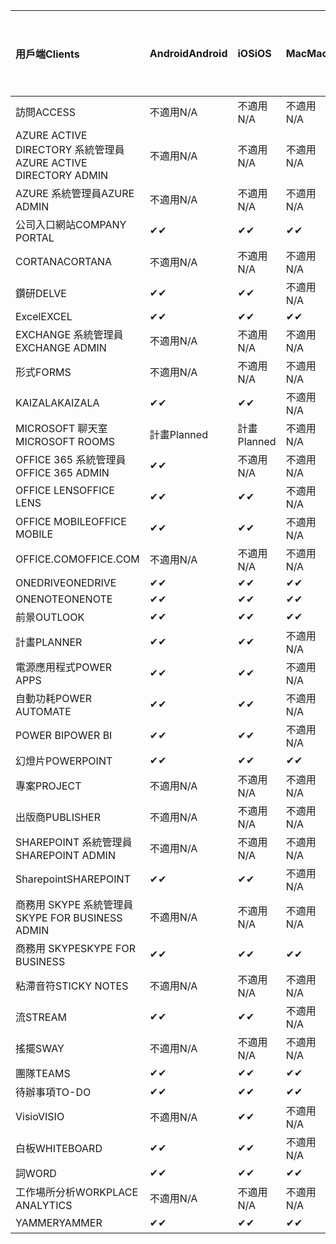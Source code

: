 <!-- This file is generated automatically. Changes made to this file will be overwritten.-->
|<span data-ttu-id="12c8e-101">用戶端</span><span class="sxs-lookup"><span data-stu-id="12c8e-101">Clients</span></span>|<span data-ttu-id="12c8e-102">Android</span><span class="sxs-lookup"><span data-stu-id="12c8e-102">Android</span></span>|<span data-ttu-id="12c8e-103">iOS</span><span class="sxs-lookup"><span data-stu-id="12c8e-103">iOS</span></span>|<span data-ttu-id="12c8e-104">Mac</span><span class="sxs-lookup"><span data-stu-id="12c8e-104">Mac</span></span>|<span data-ttu-id="12c8e-105">Windows 10</span><span class="sxs-lookup"><span data-stu-id="12c8e-105">Windows 10</span></span><br><span data-ttu-id="12c8e-106">桌上型電腦</span><span class="sxs-lookup"><span data-stu-id="12c8e-106">Desktop</span></span>|<span data-ttu-id="12c8e-107">Windows 10</span><span class="sxs-lookup"><span data-stu-id="12c8e-107">Windows 10</span></span><br><span data-ttu-id="12c8e-108">新式應用程式</span><span class="sxs-lookup"><span data-stu-id="12c8e-108">Modern Apps</span></span>|
|:-|:-|:-|:-|:-|:-|
|<span data-ttu-id="12c8e-109">訪問</span><span class="sxs-lookup"><span data-stu-id="12c8e-109">ACCESS</span></span>|<span data-ttu-id="12c8e-110">不適用</span><span class="sxs-lookup"><span data-stu-id="12c8e-110">N/A</span></span>|<span data-ttu-id="12c8e-111">不適用</span><span class="sxs-lookup"><span data-stu-id="12c8e-111">N/A</span></span>|<span data-ttu-id="12c8e-112">不適用</span><span class="sxs-lookup"><span data-stu-id="12c8e-112">N/A</span></span>|<span data-ttu-id="12c8e-113">✔</span><span class="sxs-lookup"><span data-stu-id="12c8e-113">✔</span></span>|<span data-ttu-id="12c8e-114">不適用</span><span class="sxs-lookup"><span data-stu-id="12c8e-114">N/A</span></span>|
|<span data-ttu-id="12c8e-115">AZURE ACTIVE DIRECTORY 系統管理員</span><span class="sxs-lookup"><span data-stu-id="12c8e-115">AZURE ACTIVE DIRECTORY ADMIN</span></span>|<span data-ttu-id="12c8e-116">不適用</span><span class="sxs-lookup"><span data-stu-id="12c8e-116">N/A</span></span>|<span data-ttu-id="12c8e-117">不適用</span><span class="sxs-lookup"><span data-stu-id="12c8e-117">N/A</span></span>|<span data-ttu-id="12c8e-118">不適用</span><span class="sxs-lookup"><span data-stu-id="12c8e-118">N/A</span></span>|<span data-ttu-id="12c8e-119">✔</span><span class="sxs-lookup"><span data-stu-id="12c8e-119">✔</span></span>|<span data-ttu-id="12c8e-120">不適用</span><span class="sxs-lookup"><span data-stu-id="12c8e-120">N/A</span></span>|
|<span data-ttu-id="12c8e-121">AZURE 系統管理員</span><span class="sxs-lookup"><span data-stu-id="12c8e-121">AZURE ADMIN</span></span>|<span data-ttu-id="12c8e-122">不適用</span><span class="sxs-lookup"><span data-stu-id="12c8e-122">N/A</span></span>|<span data-ttu-id="12c8e-123">不適用</span><span class="sxs-lookup"><span data-stu-id="12c8e-123">N/A</span></span>|<span data-ttu-id="12c8e-124">不適用</span><span class="sxs-lookup"><span data-stu-id="12c8e-124">N/A</span></span>|<span data-ttu-id="12c8e-125">不適用</span><span class="sxs-lookup"><span data-stu-id="12c8e-125">N/A</span></span>|<span data-ttu-id="12c8e-126">不適用</span><span class="sxs-lookup"><span data-stu-id="12c8e-126">N/A</span></span>|
|<span data-ttu-id="12c8e-127">公司入口網站</span><span class="sxs-lookup"><span data-stu-id="12c8e-127">COMPANY PORTAL</span></span>|<span data-ttu-id="12c8e-128">✔</span><span class="sxs-lookup"><span data-stu-id="12c8e-128">✔</span></span>|<span data-ttu-id="12c8e-129">✔</span><span class="sxs-lookup"><span data-stu-id="12c8e-129">✔</span></span>|<span data-ttu-id="12c8e-130">✔</span><span class="sxs-lookup"><span data-stu-id="12c8e-130">✔</span></span>|<span data-ttu-id="12c8e-131">不適用</span><span class="sxs-lookup"><span data-stu-id="12c8e-131">N/A</span></span>|<span data-ttu-id="12c8e-132">✔</span><span class="sxs-lookup"><span data-stu-id="12c8e-132">✔</span></span>|
|<span data-ttu-id="12c8e-133">CORTANA</span><span class="sxs-lookup"><span data-stu-id="12c8e-133">CORTANA</span></span>|<span data-ttu-id="12c8e-134">不適用</span><span class="sxs-lookup"><span data-stu-id="12c8e-134">N/A</span></span>|<span data-ttu-id="12c8e-135">不適用</span><span class="sxs-lookup"><span data-stu-id="12c8e-135">N/A</span></span>|<span data-ttu-id="12c8e-136">不適用</span><span class="sxs-lookup"><span data-stu-id="12c8e-136">N/A</span></span>|<span data-ttu-id="12c8e-137">不適用</span><span class="sxs-lookup"><span data-stu-id="12c8e-137">N/A</span></span>|<span data-ttu-id="12c8e-138">✔</span><span class="sxs-lookup"><span data-stu-id="12c8e-138">✔</span></span>|
|<span data-ttu-id="12c8e-139">鑽研</span><span class="sxs-lookup"><span data-stu-id="12c8e-139">DELVE</span></span>|<span data-ttu-id="12c8e-140">✔</span><span class="sxs-lookup"><span data-stu-id="12c8e-140">✔</span></span>|<span data-ttu-id="12c8e-141">✔</span><span class="sxs-lookup"><span data-stu-id="12c8e-141">✔</span></span>|<span data-ttu-id="12c8e-142">不適用</span><span class="sxs-lookup"><span data-stu-id="12c8e-142">N/A</span></span>|<span data-ttu-id="12c8e-143">不適用</span><span class="sxs-lookup"><span data-stu-id="12c8e-143">N/A</span></span>|<span data-ttu-id="12c8e-144">不適用</span><span class="sxs-lookup"><span data-stu-id="12c8e-144">N/A</span></span>|
|<span data-ttu-id="12c8e-145">Excel</span><span class="sxs-lookup"><span data-stu-id="12c8e-145">EXCEL</span></span>|<span data-ttu-id="12c8e-146">✔</span><span class="sxs-lookup"><span data-stu-id="12c8e-146">✔</span></span>|<span data-ttu-id="12c8e-147">✔</span><span class="sxs-lookup"><span data-stu-id="12c8e-147">✔</span></span>|<span data-ttu-id="12c8e-148">✔</span><span class="sxs-lookup"><span data-stu-id="12c8e-148">✔</span></span>|<span data-ttu-id="12c8e-149">✔</span><span class="sxs-lookup"><span data-stu-id="12c8e-149">✔</span></span>|<span data-ttu-id="12c8e-150">✔</span><span class="sxs-lookup"><span data-stu-id="12c8e-150">✔</span></span>|
|<span data-ttu-id="12c8e-151">EXCHANGE 系統管理員</span><span class="sxs-lookup"><span data-stu-id="12c8e-151">EXCHANGE ADMIN</span></span>|<span data-ttu-id="12c8e-152">不適用</span><span class="sxs-lookup"><span data-stu-id="12c8e-152">N/A</span></span>|<span data-ttu-id="12c8e-153">不適用</span><span class="sxs-lookup"><span data-stu-id="12c8e-153">N/A</span></span>|<span data-ttu-id="12c8e-154">不適用</span><span class="sxs-lookup"><span data-stu-id="12c8e-154">N/A</span></span>|<span data-ttu-id="12c8e-155">✔</span><span class="sxs-lookup"><span data-stu-id="12c8e-155">✔</span></span>|<span data-ttu-id="12c8e-156">不適用</span><span class="sxs-lookup"><span data-stu-id="12c8e-156">N/A</span></span>|
|<span data-ttu-id="12c8e-157">形式</span><span class="sxs-lookup"><span data-stu-id="12c8e-157">FORMS</span></span>|<span data-ttu-id="12c8e-158">不適用</span><span class="sxs-lookup"><span data-stu-id="12c8e-158">N/A</span></span>|<span data-ttu-id="12c8e-159">不適用</span><span class="sxs-lookup"><span data-stu-id="12c8e-159">N/A</span></span>|<span data-ttu-id="12c8e-160">不適用</span><span class="sxs-lookup"><span data-stu-id="12c8e-160">N/A</span></span>|<span data-ttu-id="12c8e-161">不適用</span><span class="sxs-lookup"><span data-stu-id="12c8e-161">N/A</span></span>|<span data-ttu-id="12c8e-162">不適用</span><span class="sxs-lookup"><span data-stu-id="12c8e-162">N/A</span></span>|
|<span data-ttu-id="12c8e-163">KAIZALA</span><span class="sxs-lookup"><span data-stu-id="12c8e-163">KAIZALA</span></span>|<span data-ttu-id="12c8e-164">✔</span><span class="sxs-lookup"><span data-stu-id="12c8e-164">✔</span></span>|<span data-ttu-id="12c8e-165">✔</span><span class="sxs-lookup"><span data-stu-id="12c8e-165">✔</span></span>|<span data-ttu-id="12c8e-166">不適用</span><span class="sxs-lookup"><span data-stu-id="12c8e-166">N/A</span></span>|<span data-ttu-id="12c8e-167">不適用</span><span class="sxs-lookup"><span data-stu-id="12c8e-167">N/A</span></span>|<span data-ttu-id="12c8e-168">不適用</span><span class="sxs-lookup"><span data-stu-id="12c8e-168">N/A</span></span>|
|<span data-ttu-id="12c8e-169">MICROSOFT 聊天室</span><span class="sxs-lookup"><span data-stu-id="12c8e-169">MICROSOFT ROOMS</span></span>|<span data-ttu-id="12c8e-170">計畫</span><span class="sxs-lookup"><span data-stu-id="12c8e-170">Planned</span></span>|<span data-ttu-id="12c8e-171">計畫</span><span class="sxs-lookup"><span data-stu-id="12c8e-171">Planned</span></span>|<span data-ttu-id="12c8e-172">不適用</span><span class="sxs-lookup"><span data-stu-id="12c8e-172">N/A</span></span>|<span data-ttu-id="12c8e-173">不適用</span><span class="sxs-lookup"><span data-stu-id="12c8e-173">N/A</span></span>|<span data-ttu-id="12c8e-174">不適用</span><span class="sxs-lookup"><span data-stu-id="12c8e-174">N/A</span></span>|
|<span data-ttu-id="12c8e-175">OFFICE 365 系統管理員</span><span class="sxs-lookup"><span data-stu-id="12c8e-175">OFFICE 365 ADMIN</span></span>|<span data-ttu-id="12c8e-176">✔</span><span class="sxs-lookup"><span data-stu-id="12c8e-176">✔</span></span>|<span data-ttu-id="12c8e-177">不適用</span><span class="sxs-lookup"><span data-stu-id="12c8e-177">N/A</span></span>|<span data-ttu-id="12c8e-178">不適用</span><span class="sxs-lookup"><span data-stu-id="12c8e-178">N/A</span></span>|<span data-ttu-id="12c8e-179">不適用</span><span class="sxs-lookup"><span data-stu-id="12c8e-179">N/A</span></span>|<span data-ttu-id="12c8e-180">不適用</span><span class="sxs-lookup"><span data-stu-id="12c8e-180">N/A</span></span>|
|<span data-ttu-id="12c8e-181">OFFICE LENS</span><span class="sxs-lookup"><span data-stu-id="12c8e-181">OFFICE LENS</span></span>|<span data-ttu-id="12c8e-182">✔</span><span class="sxs-lookup"><span data-stu-id="12c8e-182">✔</span></span>|<span data-ttu-id="12c8e-183">✔</span><span class="sxs-lookup"><span data-stu-id="12c8e-183">✔</span></span>|<span data-ttu-id="12c8e-184">不適用</span><span class="sxs-lookup"><span data-stu-id="12c8e-184">N/A</span></span>|<span data-ttu-id="12c8e-185">不適用</span><span class="sxs-lookup"><span data-stu-id="12c8e-185">N/A</span></span>|<span data-ttu-id="12c8e-186">✔</span><span class="sxs-lookup"><span data-stu-id="12c8e-186">✔</span></span>|
|<span data-ttu-id="12c8e-187">OFFICE MOBILE</span><span class="sxs-lookup"><span data-stu-id="12c8e-187">OFFICE MOBILE</span></span>|<span data-ttu-id="12c8e-188">✔</span><span class="sxs-lookup"><span data-stu-id="12c8e-188">✔</span></span>|<span data-ttu-id="12c8e-189">✔</span><span class="sxs-lookup"><span data-stu-id="12c8e-189">✔</span></span>|<span data-ttu-id="12c8e-190">不適用</span><span class="sxs-lookup"><span data-stu-id="12c8e-190">N/A</span></span>|<span data-ttu-id="12c8e-191">不適用</span><span class="sxs-lookup"><span data-stu-id="12c8e-191">N/A</span></span>|<span data-ttu-id="12c8e-192">不適用</span><span class="sxs-lookup"><span data-stu-id="12c8e-192">N/A</span></span>|
|<span data-ttu-id="12c8e-193">OFFICE.COM</span><span class="sxs-lookup"><span data-stu-id="12c8e-193">OFFICE.COM</span></span>|<span data-ttu-id="12c8e-194">不適用</span><span class="sxs-lookup"><span data-stu-id="12c8e-194">N/A</span></span>|<span data-ttu-id="12c8e-195">不適用</span><span class="sxs-lookup"><span data-stu-id="12c8e-195">N/A</span></span>|<span data-ttu-id="12c8e-196">不適用</span><span class="sxs-lookup"><span data-stu-id="12c8e-196">N/A</span></span>|<span data-ttu-id="12c8e-197">不適用</span><span class="sxs-lookup"><span data-stu-id="12c8e-197">N/A</span></span>|<span data-ttu-id="12c8e-198">✔</span><span class="sxs-lookup"><span data-stu-id="12c8e-198">✔</span></span>|
|<span data-ttu-id="12c8e-199">ONEDRIVE</span><span class="sxs-lookup"><span data-stu-id="12c8e-199">ONEDRIVE</span></span>|<span data-ttu-id="12c8e-200">✔</span><span class="sxs-lookup"><span data-stu-id="12c8e-200">✔</span></span>|<span data-ttu-id="12c8e-201">✔</span><span class="sxs-lookup"><span data-stu-id="12c8e-201">✔</span></span>|<span data-ttu-id="12c8e-202">✔</span><span class="sxs-lookup"><span data-stu-id="12c8e-202">✔</span></span>|<span data-ttu-id="12c8e-203">✔</span><span class="sxs-lookup"><span data-stu-id="12c8e-203">✔</span></span>|<span data-ttu-id="12c8e-204">✔</span><span class="sxs-lookup"><span data-stu-id="12c8e-204">✔</span></span>|
|<span data-ttu-id="12c8e-205">ONENOTE</span><span class="sxs-lookup"><span data-stu-id="12c8e-205">ONENOTE</span></span>|<span data-ttu-id="12c8e-206">✔</span><span class="sxs-lookup"><span data-stu-id="12c8e-206">✔</span></span>|<span data-ttu-id="12c8e-207">✔</span><span class="sxs-lookup"><span data-stu-id="12c8e-207">✔</span></span>|<span data-ttu-id="12c8e-208">✔</span><span class="sxs-lookup"><span data-stu-id="12c8e-208">✔</span></span>|<span data-ttu-id="12c8e-209">✔</span><span class="sxs-lookup"><span data-stu-id="12c8e-209">✔</span></span>|<span data-ttu-id="12c8e-210">✔</span><span class="sxs-lookup"><span data-stu-id="12c8e-210">✔</span></span>|
|<span data-ttu-id="12c8e-211">前景</span><span class="sxs-lookup"><span data-stu-id="12c8e-211">OUTLOOK</span></span>|<span data-ttu-id="12c8e-212">✔</span><span class="sxs-lookup"><span data-stu-id="12c8e-212">✔</span></span>|<span data-ttu-id="12c8e-213">✔</span><span class="sxs-lookup"><span data-stu-id="12c8e-213">✔</span></span>|<span data-ttu-id="12c8e-214">✔</span><span class="sxs-lookup"><span data-stu-id="12c8e-214">✔</span></span>|<span data-ttu-id="12c8e-215">✔</span><span class="sxs-lookup"><span data-stu-id="12c8e-215">✔</span></span>|<span data-ttu-id="12c8e-216">✔</span><span class="sxs-lookup"><span data-stu-id="12c8e-216">✔</span></span>|
|<span data-ttu-id="12c8e-217">計畫</span><span class="sxs-lookup"><span data-stu-id="12c8e-217">PLANNER</span></span>|<span data-ttu-id="12c8e-218">✔</span><span class="sxs-lookup"><span data-stu-id="12c8e-218">✔</span></span>|<span data-ttu-id="12c8e-219">✔</span><span class="sxs-lookup"><span data-stu-id="12c8e-219">✔</span></span>|<span data-ttu-id="12c8e-220">不適用</span><span class="sxs-lookup"><span data-stu-id="12c8e-220">N/A</span></span>|<span data-ttu-id="12c8e-221">不適用</span><span class="sxs-lookup"><span data-stu-id="12c8e-221">N/A</span></span>|<span data-ttu-id="12c8e-222">不適用</span><span class="sxs-lookup"><span data-stu-id="12c8e-222">N/A</span></span>|
|<span data-ttu-id="12c8e-223">電源應用程式</span><span class="sxs-lookup"><span data-stu-id="12c8e-223">POWER APPS</span></span>|<span data-ttu-id="12c8e-224">✔</span><span class="sxs-lookup"><span data-stu-id="12c8e-224">✔</span></span>|<span data-ttu-id="12c8e-225">✔</span><span class="sxs-lookup"><span data-stu-id="12c8e-225">✔</span></span>|<span data-ttu-id="12c8e-226">不適用</span><span class="sxs-lookup"><span data-stu-id="12c8e-226">N/A</span></span>|<span data-ttu-id="12c8e-227">不適用</span><span class="sxs-lookup"><span data-stu-id="12c8e-227">N/A</span></span>|<span data-ttu-id="12c8e-228">✔</span><span class="sxs-lookup"><span data-stu-id="12c8e-228">✔</span></span>|
|<span data-ttu-id="12c8e-229">自動功耗</span><span class="sxs-lookup"><span data-stu-id="12c8e-229">POWER AUTOMATE</span></span>|<span data-ttu-id="12c8e-230">✔</span><span class="sxs-lookup"><span data-stu-id="12c8e-230">✔</span></span>|<span data-ttu-id="12c8e-231">✔</span><span class="sxs-lookup"><span data-stu-id="12c8e-231">✔</span></span>|<span data-ttu-id="12c8e-232">不適用</span><span class="sxs-lookup"><span data-stu-id="12c8e-232">N/A</span></span>|<span data-ttu-id="12c8e-233">不適用</span><span class="sxs-lookup"><span data-stu-id="12c8e-233">N/A</span></span>|<span data-ttu-id="12c8e-234">不適用</span><span class="sxs-lookup"><span data-stu-id="12c8e-234">N/A</span></span>|
|<span data-ttu-id="12c8e-235">POWER BI</span><span class="sxs-lookup"><span data-stu-id="12c8e-235">POWER BI</span></span>|<span data-ttu-id="12c8e-236">✔</span><span class="sxs-lookup"><span data-stu-id="12c8e-236">✔</span></span>|<span data-ttu-id="12c8e-237">✔</span><span class="sxs-lookup"><span data-stu-id="12c8e-237">✔</span></span>|<span data-ttu-id="12c8e-238">不適用</span><span class="sxs-lookup"><span data-stu-id="12c8e-238">N/A</span></span>|<span data-ttu-id="12c8e-239">✔</span><span class="sxs-lookup"><span data-stu-id="12c8e-239">✔</span></span>|<span data-ttu-id="12c8e-240">✔</span><span class="sxs-lookup"><span data-stu-id="12c8e-240">✔</span></span>|
|<span data-ttu-id="12c8e-241">幻燈片</span><span class="sxs-lookup"><span data-stu-id="12c8e-241">POWERPOINT</span></span>|<span data-ttu-id="12c8e-242">✔</span><span class="sxs-lookup"><span data-stu-id="12c8e-242">✔</span></span>|<span data-ttu-id="12c8e-243">✔</span><span class="sxs-lookup"><span data-stu-id="12c8e-243">✔</span></span>|<span data-ttu-id="12c8e-244">✔</span><span class="sxs-lookup"><span data-stu-id="12c8e-244">✔</span></span>|<span data-ttu-id="12c8e-245">✔</span><span class="sxs-lookup"><span data-stu-id="12c8e-245">✔</span></span>|<span data-ttu-id="12c8e-246">✔</span><span class="sxs-lookup"><span data-stu-id="12c8e-246">✔</span></span>|
|<span data-ttu-id="12c8e-247">專案</span><span class="sxs-lookup"><span data-stu-id="12c8e-247">PROJECT</span></span>|<span data-ttu-id="12c8e-248">不適用</span><span class="sxs-lookup"><span data-stu-id="12c8e-248">N/A</span></span>|<span data-ttu-id="12c8e-249">不適用</span><span class="sxs-lookup"><span data-stu-id="12c8e-249">N/A</span></span>|<span data-ttu-id="12c8e-250">不適用</span><span class="sxs-lookup"><span data-stu-id="12c8e-250">N/A</span></span>|<span data-ttu-id="12c8e-251">✔</span><span class="sxs-lookup"><span data-stu-id="12c8e-251">✔</span></span>|<span data-ttu-id="12c8e-252">不適用</span><span class="sxs-lookup"><span data-stu-id="12c8e-252">N/A</span></span>|
|<span data-ttu-id="12c8e-253">出版商</span><span class="sxs-lookup"><span data-stu-id="12c8e-253">PUBLISHER</span></span>|<span data-ttu-id="12c8e-254">不適用</span><span class="sxs-lookup"><span data-stu-id="12c8e-254">N/A</span></span>|<span data-ttu-id="12c8e-255">不適用</span><span class="sxs-lookup"><span data-stu-id="12c8e-255">N/A</span></span>|<span data-ttu-id="12c8e-256">不適用</span><span class="sxs-lookup"><span data-stu-id="12c8e-256">N/A</span></span>|<span data-ttu-id="12c8e-257">✔</span><span class="sxs-lookup"><span data-stu-id="12c8e-257">✔</span></span>|<span data-ttu-id="12c8e-258">不適用</span><span class="sxs-lookup"><span data-stu-id="12c8e-258">N/A</span></span>|
|<span data-ttu-id="12c8e-259">SHAREPOINT 系統管理員</span><span class="sxs-lookup"><span data-stu-id="12c8e-259">SHAREPOINT ADMIN</span></span>|<span data-ttu-id="12c8e-260">不適用</span><span class="sxs-lookup"><span data-stu-id="12c8e-260">N/A</span></span>|<span data-ttu-id="12c8e-261">不適用</span><span class="sxs-lookup"><span data-stu-id="12c8e-261">N/A</span></span>|<span data-ttu-id="12c8e-262">不適用</span><span class="sxs-lookup"><span data-stu-id="12c8e-262">N/A</span></span>|<span data-ttu-id="12c8e-263">✔</span><span class="sxs-lookup"><span data-stu-id="12c8e-263">✔</span></span>|<span data-ttu-id="12c8e-264">不適用</span><span class="sxs-lookup"><span data-stu-id="12c8e-264">N/A</span></span>|
|<span data-ttu-id="12c8e-265">Sharepoint</span><span class="sxs-lookup"><span data-stu-id="12c8e-265">SHAREPOINT</span></span>|<span data-ttu-id="12c8e-266">✔</span><span class="sxs-lookup"><span data-stu-id="12c8e-266">✔</span></span>|<span data-ttu-id="12c8e-267">✔</span><span class="sxs-lookup"><span data-stu-id="12c8e-267">✔</span></span>|<span data-ttu-id="12c8e-268">不適用</span><span class="sxs-lookup"><span data-stu-id="12c8e-268">N/A</span></span>|<span data-ttu-id="12c8e-269">不適用</span><span class="sxs-lookup"><span data-stu-id="12c8e-269">N/A</span></span>|<span data-ttu-id="12c8e-270">不適用</span><span class="sxs-lookup"><span data-stu-id="12c8e-270">N/A</span></span>|
|<span data-ttu-id="12c8e-271">商務用 SKYPE 系統管理員</span><span class="sxs-lookup"><span data-stu-id="12c8e-271">SKYPE FOR BUSINESS ADMIN</span></span>|<span data-ttu-id="12c8e-272">不適用</span><span class="sxs-lookup"><span data-stu-id="12c8e-272">N/A</span></span>|<span data-ttu-id="12c8e-273">不適用</span><span class="sxs-lookup"><span data-stu-id="12c8e-273">N/A</span></span>|<span data-ttu-id="12c8e-274">不適用</span><span class="sxs-lookup"><span data-stu-id="12c8e-274">N/A</span></span>|<span data-ttu-id="12c8e-275">✔</span><span class="sxs-lookup"><span data-stu-id="12c8e-275">✔</span></span>|<span data-ttu-id="12c8e-276">不適用</span><span class="sxs-lookup"><span data-stu-id="12c8e-276">N/A</span></span>|
|<span data-ttu-id="12c8e-277">商務用 SKYPE</span><span class="sxs-lookup"><span data-stu-id="12c8e-277">SKYPE FOR BUSINESS</span></span>|<span data-ttu-id="12c8e-278">✔</span><span class="sxs-lookup"><span data-stu-id="12c8e-278">✔</span></span>|<span data-ttu-id="12c8e-279">✔</span><span class="sxs-lookup"><span data-stu-id="12c8e-279">✔</span></span>|<span data-ttu-id="12c8e-280">✔</span><span class="sxs-lookup"><span data-stu-id="12c8e-280">✔</span></span>|<span data-ttu-id="12c8e-281">✔</span><span class="sxs-lookup"><span data-stu-id="12c8e-281">✔</span></span>|<span data-ttu-id="12c8e-282">不適用</span><span class="sxs-lookup"><span data-stu-id="12c8e-282">N/A</span></span>|
|<span data-ttu-id="12c8e-283">粘滯音符</span><span class="sxs-lookup"><span data-stu-id="12c8e-283">STICKY NOTES</span></span>|<span data-ttu-id="12c8e-284">不適用</span><span class="sxs-lookup"><span data-stu-id="12c8e-284">N/A</span></span>|<span data-ttu-id="12c8e-285">不適用</span><span class="sxs-lookup"><span data-stu-id="12c8e-285">N/A</span></span>|<span data-ttu-id="12c8e-286">不適用</span><span class="sxs-lookup"><span data-stu-id="12c8e-286">N/A</span></span>|<span data-ttu-id="12c8e-287">不適用</span><span class="sxs-lookup"><span data-stu-id="12c8e-287">N/A</span></span>|<span data-ttu-id="12c8e-288">✔</span><span class="sxs-lookup"><span data-stu-id="12c8e-288">✔</span></span>|
|<span data-ttu-id="12c8e-289">流</span><span class="sxs-lookup"><span data-stu-id="12c8e-289">STREAM</span></span>|<span data-ttu-id="12c8e-290">✔</span><span class="sxs-lookup"><span data-stu-id="12c8e-290">✔</span></span>|<span data-ttu-id="12c8e-291">✔</span><span class="sxs-lookup"><span data-stu-id="12c8e-291">✔</span></span>|<span data-ttu-id="12c8e-292">不適用</span><span class="sxs-lookup"><span data-stu-id="12c8e-292">N/A</span></span>|<span data-ttu-id="12c8e-293">不適用</span><span class="sxs-lookup"><span data-stu-id="12c8e-293">N/A</span></span>|<span data-ttu-id="12c8e-294">不適用</span><span class="sxs-lookup"><span data-stu-id="12c8e-294">N/A</span></span>|
|<span data-ttu-id="12c8e-295">搖擺</span><span class="sxs-lookup"><span data-stu-id="12c8e-295">SWAY</span></span>|<span data-ttu-id="12c8e-296">不適用</span><span class="sxs-lookup"><span data-stu-id="12c8e-296">N/A</span></span>|<span data-ttu-id="12c8e-297">不適用</span><span class="sxs-lookup"><span data-stu-id="12c8e-297">N/A</span></span>|<span data-ttu-id="12c8e-298">不適用</span><span class="sxs-lookup"><span data-stu-id="12c8e-298">N/A</span></span>|<span data-ttu-id="12c8e-299">不適用</span><span class="sxs-lookup"><span data-stu-id="12c8e-299">N/A</span></span>|<span data-ttu-id="12c8e-300">✔</span><span class="sxs-lookup"><span data-stu-id="12c8e-300">✔</span></span>|
|<span data-ttu-id="12c8e-301">團隊</span><span class="sxs-lookup"><span data-stu-id="12c8e-301">TEAMS</span></span>|<span data-ttu-id="12c8e-302">✔</span><span class="sxs-lookup"><span data-stu-id="12c8e-302">✔</span></span>|<span data-ttu-id="12c8e-303">✔</span><span class="sxs-lookup"><span data-stu-id="12c8e-303">✔</span></span>|<span data-ttu-id="12c8e-304">✔</span><span class="sxs-lookup"><span data-stu-id="12c8e-304">✔</span></span>|<span data-ttu-id="12c8e-305">✔</span><span class="sxs-lookup"><span data-stu-id="12c8e-305">✔</span></span>|<span data-ttu-id="12c8e-306">不適用</span><span class="sxs-lookup"><span data-stu-id="12c8e-306">N/A</span></span>|
|<span data-ttu-id="12c8e-307">待辦事項</span><span class="sxs-lookup"><span data-stu-id="12c8e-307">TO-DO</span></span>|<span data-ttu-id="12c8e-308">✔</span><span class="sxs-lookup"><span data-stu-id="12c8e-308">✔</span></span>|<span data-ttu-id="12c8e-309">✔</span><span class="sxs-lookup"><span data-stu-id="12c8e-309">✔</span></span>|<span data-ttu-id="12c8e-310">✔</span><span class="sxs-lookup"><span data-stu-id="12c8e-310">✔</span></span>|<span data-ttu-id="12c8e-311">不適用</span><span class="sxs-lookup"><span data-stu-id="12c8e-311">N/A</span></span>|<span data-ttu-id="12c8e-312">✔</span><span class="sxs-lookup"><span data-stu-id="12c8e-312">✔</span></span>|
|<span data-ttu-id="12c8e-313">Visio</span><span class="sxs-lookup"><span data-stu-id="12c8e-313">VISIO</span></span>|<span data-ttu-id="12c8e-314">不適用</span><span class="sxs-lookup"><span data-stu-id="12c8e-314">N/A</span></span>|<span data-ttu-id="12c8e-315">✔</span><span class="sxs-lookup"><span data-stu-id="12c8e-315">✔</span></span>|<span data-ttu-id="12c8e-316">不適用</span><span class="sxs-lookup"><span data-stu-id="12c8e-316">N/A</span></span>|<span data-ttu-id="12c8e-317">✔</span><span class="sxs-lookup"><span data-stu-id="12c8e-317">✔</span></span>|<span data-ttu-id="12c8e-318">不適用</span><span class="sxs-lookup"><span data-stu-id="12c8e-318">N/A</span></span>|
|<span data-ttu-id="12c8e-319">白板</span><span class="sxs-lookup"><span data-stu-id="12c8e-319">WHITEBOARD</span></span>|<span data-ttu-id="12c8e-320">✔</span><span class="sxs-lookup"><span data-stu-id="12c8e-320">✔</span></span>|<span data-ttu-id="12c8e-321">✔</span><span class="sxs-lookup"><span data-stu-id="12c8e-321">✔</span></span>|<span data-ttu-id="12c8e-322">不適用</span><span class="sxs-lookup"><span data-stu-id="12c8e-322">N/A</span></span>|<span data-ttu-id="12c8e-323">不適用</span><span class="sxs-lookup"><span data-stu-id="12c8e-323">N/A</span></span>|<span data-ttu-id="12c8e-324">✔</span><span class="sxs-lookup"><span data-stu-id="12c8e-324">✔</span></span>|
|<span data-ttu-id="12c8e-325">詞</span><span class="sxs-lookup"><span data-stu-id="12c8e-325">WORD</span></span>|<span data-ttu-id="12c8e-326">✔</span><span class="sxs-lookup"><span data-stu-id="12c8e-326">✔</span></span>|<span data-ttu-id="12c8e-327">✔</span><span class="sxs-lookup"><span data-stu-id="12c8e-327">✔</span></span>|<span data-ttu-id="12c8e-328">✔</span><span class="sxs-lookup"><span data-stu-id="12c8e-328">✔</span></span>|<span data-ttu-id="12c8e-329">✔</span><span class="sxs-lookup"><span data-stu-id="12c8e-329">✔</span></span>|<span data-ttu-id="12c8e-330">✔</span><span class="sxs-lookup"><span data-stu-id="12c8e-330">✔</span></span>|
|<span data-ttu-id="12c8e-331">工作場所分析</span><span class="sxs-lookup"><span data-stu-id="12c8e-331">WORKPLACE ANALYTICS</span></span>|<span data-ttu-id="12c8e-332">不適用</span><span class="sxs-lookup"><span data-stu-id="12c8e-332">N/A</span></span>|<span data-ttu-id="12c8e-333">不適用</span><span class="sxs-lookup"><span data-stu-id="12c8e-333">N/A</span></span>|<span data-ttu-id="12c8e-334">不適用</span><span class="sxs-lookup"><span data-stu-id="12c8e-334">N/A</span></span>|<span data-ttu-id="12c8e-335">不適用</span><span class="sxs-lookup"><span data-stu-id="12c8e-335">N/A</span></span>|<span data-ttu-id="12c8e-336">不適用</span><span class="sxs-lookup"><span data-stu-id="12c8e-336">N/A</span></span>|
|<span data-ttu-id="12c8e-337">YAMMER</span><span class="sxs-lookup"><span data-stu-id="12c8e-337">YAMMER</span></span>|<span data-ttu-id="12c8e-338">✔</span><span class="sxs-lookup"><span data-stu-id="12c8e-338">✔</span></span>|<span data-ttu-id="12c8e-339">✔</span><span class="sxs-lookup"><span data-stu-id="12c8e-339">✔</span></span>|<span data-ttu-id="12c8e-340">✔</span><span class="sxs-lookup"><span data-stu-id="12c8e-340">✔</span></span>|<span data-ttu-id="12c8e-341">✔</span><span class="sxs-lookup"><span data-stu-id="12c8e-341">✔</span></span>|<span data-ttu-id="12c8e-342">不適用</span><span class="sxs-lookup"><span data-stu-id="12c8e-342">N/A</span></span>|
